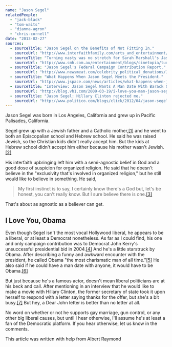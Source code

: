 ```yaml
---
name: "Jason Segel"
relatedPeople:
  - "jack-black"
  - "tom-waits"
  - "dianna-agron"
  - "chris-cornell"
date: "2013-02-27"
sources:
  - sourceTitle: "Jason Segel on the Benefits of Not Fitting In."
    sourceUrl: "http://www.interfaithfamily.com/arts_and_entertainment/popular_culture/Interfaith_Celebrities_Jason_Segel_on_the_Benefits_of_Not_Fitting_In.shtml"
  - sourceTitle: "Turning nasty was no stretch for Sarah Marshall's Jason Segel."
    sourceUrl: "http://www.smh.com.au/entertainment/blogs/cinetopia/turning-nasty-was-no-stretch-for-sarah-marshalls-jason-segel-20100902-14r5n.html"
  - sourceTitle: "Jason Segel's Federal Campaign Contribution Report."
    sourceUrl: "http://www.newsmeat.com/celebrity_political_donations/Jason_Segel.php"
  - sourceTitle: "What Happens When Jason Segel Meets the President."
    sourceUrl: "http://www.jspace.com/news/articles/what-happens-when-jason-segel-meets-the-president-video/6206"
  - sourceTitle: "Interview: Jason Segel Wants A Man Date With Barack Obama."
    sourceUrl: "http://blog.vh1.com/2009-03-19/i-love-you-man-jason-segel-interview/"
  - sourceTitle: "Jason Segel: Hillary Clinton rejected me."
    sourceUrl: "http://www.politico.com/blogs/click/2012/04/jason-segel-hillary-clinton-rejected-me-122081.html"
---
```


Jason Segel was born in Los Angeles, California and grew up in Pacific Palisades, California.

Segel grew up with a Jewish father and a Catholic mother,<a class="source-citation" href="#http://www.interfaithfamily.com/arts_and_entertainment/popular_culture/Interfaith_Celebrities_Jason_Segel_on_the_Benefits_of_Not_Fitting_In.shtml" title="Jason Segel on the Benefits of Not Fitting In.">[1]</a> and he went to both an Episcopalian school and Hebrew school. He said he was raised Jewish, so the Christian kids didn't really accept him. But the kids at Hebrew school didn't accept him either because his mother wasn't Jewish.<a class="source-citation" href="#http://www.interfaithfamily.com/arts_and_entertainment/popular_culture/Interfaith_Celebrities_Jason_Segel_on_the_Benefits_of_Not_Fitting_In.shtml" title="Jason Segel on the Benefits of Not Fitting In.">[2]</a>

His interfaith upbringing left him with a semi-agnostic belief in God and a good dose of suspicion for organized religion. He said that he doesn't believe in the "exclusivity that's involved in organized religion," but he still would like to believe in something. He said,

>My first instinct is to say, I certainly know there's a God but, let's be honest, you can't really know. But I sure believe there is one.<a class="source-citation" href="#http://www.smh.com.au/entertainment/blogs/cinetopia/turning-nasty-was-no-stretch-for-sarah-marshalls-jason-segel-20100902-14r5n.html" title="Turning nasty was no stretch for Sarah Marshall&apos;s Jason Segel.">[3]</a>

That's about as agnostic as a believer can get.


## I Love You, Obama

Even though Segel isn't the most vocal Hollywood liberal, he appears to be a liberal, or at least a Democrat nonetheless. As far as I could find, his one and only campaign contribution was to Democrat John Kerry's unsuccessful presidential bid in 2004.<a class="source-citation" href="#http://www.newsmeat.com/celebrity_political_donations/Jason_Segel.php" title="Jason Segel&apos;s Federal Campaign Contribution Report.">[4]</a> And he's a little starstruck by Obama. After describing a funny and awkward encounter with the president, he called Obama "the most charismatic man of all time."<a class="source-citation" href="#http://www.jspace.com/news/articles/what-happens-when-jason-segel-meets-the-president-video/6206" title="What Happens When Jason Segel Meets the President.">[5]</a> He also said if he could have a man date with anyone, it would have to be Obama.<a class="source-citation" href="#http://blog.vh1.com/2009-03-19/i-love-you-man-jason-segel-interview/" title="Interview: Jason Segel Wants A Man Date With Barack Obama.">[6]</a>

But just because he's a famous actor, doesn't mean liberal politicians are at his beck and call. After mentioning in an interview that he would like to make a movie with Hillary Clinton, the former secretary of state took it upon herself to respond with a letter saying thanks for the offer, but she's a bit busy.<a class="source-citation" href="#http://www.politico.com/blogs/click/2012/04/jason-segel-hillary-clinton-rejected-me-122081.html" title="Jason Segel: Hillary Clinton rejected me.">[7]</a> But hey, a Dear John letter is better than no letter at all.

No word on whether or not he supports gay marriage, gun control, or any other big liberal causes, but until I hear otherwise, I'll assume he's at least a fan of the Democratic platform. If you hear otherwise, let us know in the comments.

This article was written with help from Albert Raymond